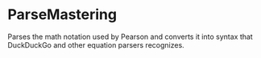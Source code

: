 # ParseMastering

Parses the math notation used by Pearson and converts it into syntax that DuckDuckGo and other equation parsers recognizes.
